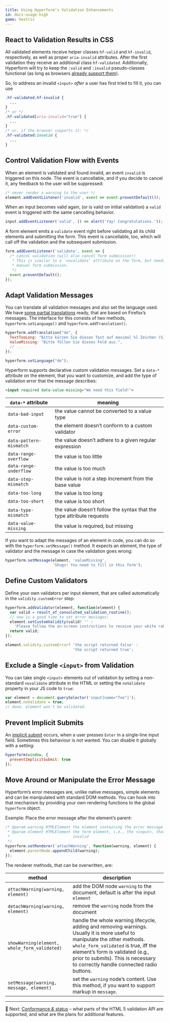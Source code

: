 ```yaml
---
title: Using Hyperform’s Validation Enhancements
id: docs-usage-high
game: hextris
---
```


## React to Validation Results in CSS

All validated elements receive helper classes `hf-valid` and `hf-invalid`,
respectively, as well as proper `aria-invalid` attributes. After the first
validation they receive an additional class `hf-validated`. Additionally,
Hyperform will try to keep the `:valid` and `:invalid` pseudo-classes
functional (as long as browsers [already support
them](http://caniuse.com/#feat=form-validation)).

So, to address an invalid `<input>` _after_ a user has first tried to fill it,
you can use

```css
.hf-validated.hf-invalid {
  ...
}
/* or */
.hf-validated[aria-invalid="true"] {
  ...
}
/* or, if the browser supports it: */
.hf-validated:invalid {
  ...
}
```


## Control Validation Flow with Events

When an element is validated and found invalid, an event `invalid` is triggered
on this node. The event is cancellable, and if you decide to cancel it, any
feedback to the user will be suppressed:

```js
/* never render a warning to the user */
element.addEventListener('invalid', event => event.preventDefault());
```

When an input becomes valid again, (or is valid on initial validation) a
`valid` event is triggered with the same cancelling behavior.

```js
input.addEventListener('valid', () => alert('Yay! Congratulations.'));
```

A form element emits a `validate` event right before validating all its child
elements and submitting the form. This event is cancellable, too, which will
call off the validation and the subsequent submission.

```js
form.addEventListener('validate', event => {
  /* cancel validation (will also cancel form submission!)
   * This is similar to a `novalidate` attribute on the form, but needs
   * manual form submission.
   */
  event.preventDefault();
});
```


## Adapt Validation Messages

You can translate all validation messages and also set the language used. We
have [some partial translations](https://github.com/hyperform/hyperform-l10n)
ready, that are based on Firefox’s messages. The interface for this consists
of two methods, `hyperform.setLanguage()` and `hyperform.addTranslation()`.

```js
hyperform.addTranslation("de", {
  TextTooLong: "Bitte kürzen Sie diesen Text auf maximal %l Zeichen (Sie verwenden derzeit %l Zeichen).",
  ValueMissing: "Bitte füllen Sie dieses Feld aus.",
  // ...
});

hyperform.setLanguage("de");
```


Hyperform supports declarative custom validation messages. Set a `data-*`
attribute on the element, that you want to customize, and add the type of
validation error that the message describes:

```html
<input required data-value-missing="We need this field!">
```

| `data-*` attribute      | meaning |
| ----------------------- | ------- |
| `data-bad-input`        | the value cannot be converted to a value type |
| `data-custom-error`     | the element doesn’t conform to a custom validator |
| `data-pattern-mismatch` | the value doesn’t adhere to a given regular expression |
| `data-range-overflow`   | the value is too little |
| `data-range-underflow`  | the value is too much |
| `data-step-mismatch`    | the value is not a step increment from the base value |
| `data-too-long`         | the value is too long |
| `data-too-short`        | the value is too short |
| `data-type-mismatch`    | the value doesn’t follow the syntax that the type attribute requests |
| `data-value-missing`    | the value is required, but missing |

If you want to adapt the messages of an element in code, you can do so with the
`hyperform.setMessage()` method. It expects an element, the type of validator
and the message in case the validation goes wrong:

```js
hyperform.setMessage(element, 'valueMissing',
                     'Shugs! You need to fill in this form');
```

## Define Custom Validators

Define your own validators per input element, that are called automatically in
the `validity.customError` step:

```js
hyperform.addValidator(element, function(element) {
  var valid = result_of_convoluted_validation_routine();
  // now is a good time to set error messages:
  element.setCustomValidity(valid? '' :
    'Please follow the on-screen instructions to receive your white rabbit.');
  return valid;
});

element.validity.customError? 'the script returned false' :
                              'the script returned true';
```

## Exclude a Single `<input>` from Validation

You can take single `<input>` elements out of validation by setting a
non-standard `novalidate` attribute in the HTML or setting the `noValidate`
property in your JS code to `true`:

```js
var element = document.querySelector('input[name="foo"]');
element.noValidate = true;
// done. element won't be validated.
```

## Prevent Implicit Submits

An [implicit
submit](https://www.w3.org/TR/html5/forms.html#implicit-submission) occurs,
when a user presses `Enter` in a single-line input field. Sometimes this
behaviour is not wanted. You can disable it globally with a setting:

```js
hyperform(window, {
  preventImplicitSubmit: true
});
```

## Move Around or Manipulate the Error Message

Hyperform’s error messages are, unlike native messages, simple elements and
can be manipulated with standard DOM methods. You can hook into that mechanism
by providing your own rendering functions to the global `hyperform` object.

Example: Place the error message after the element’s parent:

```js
/* @param warning HTMLElement the element containing the error message
 * @param element HTMLElement the form element, i.e., the <input>, that is
 *                            invalid
 */
hyperform.setRenderer('attachWarning', function(warning, element) {
  element.parentNode.appendChild(warning);
});
```

The renderer methods, that can be overwritten, are:

| method | description |
| ------ | ----------- |
| `attachWarning(warning, element)` | add the DOM node `warning` to the document, default is after the input `element` |
| `detachWarning(warning, element)` | remove the `warning` node from the document |
| `showWarning(element, whole_form_validated)` | handle the whole warning lifecycle, adding and removing warnings. Usually it is more useful to manipulate the other methods. `whole_form_validated` is true, iff the element’s form is validated (e.g., prior to submits). This is necessary to correctly handle connected radio buttons. |
| `setMessage(warning, message, element)` | set the `warning` node’s content. Use this method, if you want to support markup in `message`. |

----

:gem: Next: [Conformance _&_ status](status.html) – what parts of the HTML 5
validation API are supported, and what are the plans for additional features.
